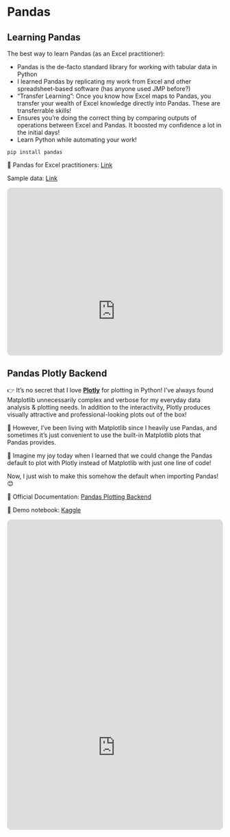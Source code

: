 
# **Pandas**

## **Learning Pandas**

The best way to learn Pandas (as an Excel practitioner):

-   Pandas is the de-facto standard library for working with tabular
    data in Python
-   I learned Pandas by replicating my work from Excel and other
    spreadsheet-based software (has anyone used JMP before?)
-   “Transfer Learning”: Once you know how Excel maps to Pandas, you
    transfer your wealth of Excel knowledge directly into Pandas. These
    are transferrable skills!
-   Ensures you’re doing the correct thing by comparing outputs of
    operations between Excel and Pandas. It boosted my confidence a lot
    in the initial days!
-   Learn Python while automating your work!

<!-- -->

    pip install pandas

📖 Pandas for Excel practitioners:
[Link](https://pandas.pydata.org/docs/getting_started/comparison/comparison_with_spreadsheets.html#compare-with-spreadsheets)

Sample data:
[Link](https://raw.github.com/pandas-dev/pandas/main/pandas/tests/io/data/csv/tips.csv)

<div style="overflow:hidden;margin-left:auto;margin-right:auto;border-radius:10px;width:100%;max-width:740px;position:relative"><div style="width:100%;padding-bottom:77.70270270270271%"></div><iframe width="740" height="575" title="Code snippet - learning_pandas" src="https://snappify.io/embed/eeddc3ab-3624-4eae-8c37-35492d267c65?responsive" allow="clipboard-write" style="background:linear-gradient(354deg,  #FF75B5, #FFB86C);position:absolute;left:0;top:0;width:100%" frameborder="0"></iframe></div>

## **Pandas Plotly Backend**

👉 It’s no secret that I love
**[Plotly](https://www.linkedin.com/feed/#)** for plotting in Python!
I’ve always found Matplotlib unnecessarily complex and verbose for my
everyday data analysis & plotting needs. In addition to the
interactivity, Plotly produces visually attractive and
professional-looking plots out of the box!

🙊 However, I’ve been living with Matplotlib since I heavily use Pandas,
and sometimes it’s just convenient to use the built-in Matplotlib plots
that Pandas provides.

🥳 Imagine my joy today when I learned that we could change the Pandas
default to plot with Plotly instead of Matplotlib with just one line of
code!

Now, I just wish to make this somehow the default when importing Pandas!
😊

📝 Official Documentation: [Pandas Plotting
Backend](https://plotly.com/python/pandas-backend/)

🌟 Demo notebook:
[Kaggle](https://www.kaggle.com/stephenleo/pandas-plotly-backend)

<div style="overflow:hidden;margin-left:auto;margin-right:auto;border-radius:10px;width:100%;max-width:740px;position:relative"><div style="width:100%;padding-bottom:143.78378378378378%"></div><iframe width="740" height="1064" title="Code snippet - pandas_plotly_backend" src="https://snappify.io/embed/5e62b3fa-155a-4191-9853-fa06f2d1c4f0?responsive" allow="clipboard-write" style="background:linear-gradient(337deg, #654ea3, #da98b4);position:absolute;left:0;top:0;width:100%" frameborder="0"></iframe></div>
